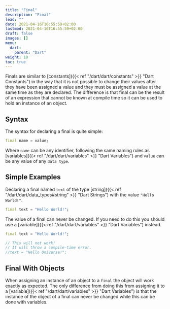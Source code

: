```yaml
---
title: "Final"
description: "Final"
lead: ""
date: 2021-04-16T16:55:59+02:00
lastmod: 2021-04-16T16:55:59+02:00
draft: false
images: []
menu: 
  dart:
    parent: "Dart"
weight: 10
toc: true
---
```


Finals are similar to [constants]({{< ref "/dart/dart/constants" >}} "Dart Constants") in the way that it is not possible to change their values after they have been assigned a value and they must be assigned a value at the same time as they are declared. The difference is that final can be the result of an expression that cannot be known at compile time so it can be used to hold an instance of an object.

## Syntax

The syntax for declaring a final is quite simple:

```dart
final name = value;
```

Where `name` can be any identifier, following the same naming rules as [variables]({{< ref "/dart/dart/variables" >}} "Dart Variables") and `value` can be any value of any `data type`.

## Simple Examples

Declaring a final named `text` of the type [string]({{< ref "/dart/dart/data_types#string" >}} "Dart Strings") with the value `"Hello World!"`.

```dart
final text = "Hello World!";
```

The value of a final can never be changed. If you need to do this you should use a [variable]({{< ref "/dart/dart/variables" >}} "Dart Variables") instead.

```dart
final text = "Hello World!";

// This will not work!
// It will throw a compile-time error.
//text = "Hello Universe!";
```

## Final With Objects

When assigning an instance of an object to a `final` the object will work exactly as expected. The only difference from doing this from assigning it to a [variable]({{< ref "/dart/dart/variables" >}} "Dart Variables") is that the instance of the object of a final can never be changed while this can be done with variables.
